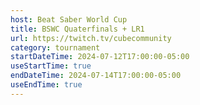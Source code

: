 ```yaml
---
host: Beat Saber World Cup
title: BSWC Quaterfinals + LR1
url: https://twitch.tv/cubecommunity
category: tournament
startDateTime: 2024-07-12T17:00:00-05:00
useStartTime: true
endDateTime: 2024-07-14T17:00:00-05:00
useEndTime: true
---
```

